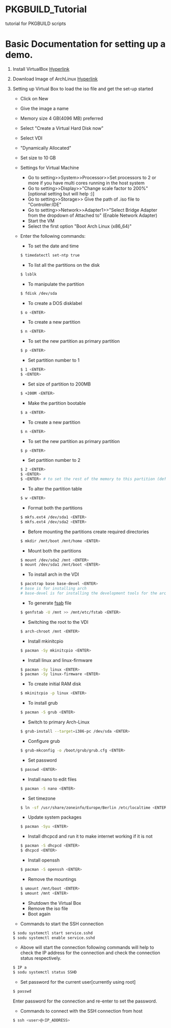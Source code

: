 # PKGBUILD_Tutorial
tutorial for PKGBUILD scripts


# Basic Documentation for setting up a demo.

1. Install VirtualBox [Hyperlink](https://www.virtualbox.org/wiki/Downloads)
2. Download Image of ArchLinux [Hyperlink](https://www.archlinux.org/download/)
3. Setting up Virtual Box to load the iso file and get the set-up started
	
	* Click on New
	* Give the image a name
	* Memory size 4 GB(4096 MB) preferred
	* Select "Create a Virtual Hard Disk now"
	* Select VDI
	* "Dynamically Allocated"
	* Set size to 10 GB
	* Settings for Virtual Machine
		* Go to setting>>System>>Processor>>Set processors to 2 or more if you have multi cores running in the host system
		* Go to setting>>Display>>"Change scale factor to 200%" [optional setting but will help :)]
		* Go to setting>>Storage>> Give the path of .iso file to "Controller:IDE"
		* Go to setting>>Network>>Adapter1>>"Select Bridge Adapter from the dropdown of Attached to" (Enable Network Adapter)
		* Start the VM
		* Select the first option "Boot Arch Linux (x86_64)"

	* Enter the following commands:
		* To set the date and time
		```sh
		$ timedatectl set-ntp true
		```
		* To list all the partitions on the disk
		```sh
		$ lsblk
		```
		* To manipulate the partition
		```sh
		$ fdisk /dev/sda
		```		
		* To create a DOS disklabel
		```sh
		$ o <ENTER>
		```
		* To create a new partition
		```sh
		$ n <ENTER>
		```		
		* To set the new partition as primary partition
		```sh
		$ p <ENTER>
		```
		* Set partition number to 1
		```sh
		$ 1 <ENTER>
		$ <ENTER>
		```
		* Set size of partition to 200MB
		```sh
		$ +200M <ENTER>
		```
		* Make the partition bootable
		```sh
		$ a <ENTER>
		```
		* To create a new partition
		```sh
		$ n <ENTER>
		```		
		* To set the new partition as primary partition
		```sh
		$ p <ENTER>
		```
		* Set partition number to 2
		```sh
		$ 2 <ENTER>
		$ <ENTER>
		$ <ENTER> # to set the rest of the memory to this partition (default)
		```
		* To alter the partition table
		```sh
		$ w <ENTER>
		```
		* Format both the partitions
		```sh
		$ mkfs.ext4 /dev/sda1 <ENTER>
		$ mkfs.ext4 /dev/sda2 <ENTER>
		```
		* Before mounting the partitions create required directories
		```sh
		$ mkdir /mnt/boot /mnt/home <ENTER>
		```
		* Mount both the partitions
		```sh
		$ mount /dev/sda2 /mnt <ENTER>
		$ mount /dev/sda1 /mnt/boot <ENTER>
		```
		* To install arch in the VDI
		```sh
		$ pacstrap base base-devel <ENTER> 
		# base is for installing arch 
		# base-devel is for installing the development tools for the arch
		```
		* To generate [fsab](https://www.archlinux.org/download/) file
		```sh
		$ genfstab -U /mnt >> /mnt/etc/fstab <ENTER>		
		```
		* Switching the root to the VDI
		```sh
		$ arch-chroot /mnt <ENTER>		
		```
		* Install mkinitcpio 
		```sh
		$ pacman -Sy mkinitcpio <ENTER>		
		```
		* Install linux and linux-firmware 
		```sh
		$ pacman -Sy linux <ENTER>	
		$ pacman -Sy linux-firmware <ENTER>	
		```
		* To create initial RAM disk
		```sh
		$ mkinitcpio -p linux <ENTER>	
		```
		* To install grub
		```sh
		$ pacman -S grub <ENTER>	
		```
		* Switch to primary Arch-Linux
		```sh
		$ grub-install --target=i386-pc /dev/sda <ENTER>	
		```
		* Configure grub
		```sh
		$ grub-mkconfig -o /boot/grub/grub.cfg <ENTER>	
		```
		* Set password
		```sh
		$ passwd <ENTER>	
		```
		* Install nano to edit files
		```sh
		$ pacman -S nano <ENTER>	
		```
		* Set timezone
		```sh
		$ ln -sf /usr/share/zoneinfo/Europe/Berlin /etc/localtime <ENTER>	
		```
		* Update system packages
		```sh
		$ pacman -Syu <ENTER>	
		```
		* Install dhcpcd and run it to make internet working if it is not
		```sh
		$ pacman -S dhcpcd <ENTER>	
		$ dhcpcd <ENTER>	
		```
		* Install openssh
		```sh
		$ pacman -S openssh <ENTER>		
		```
		* Remove the mountings
		```sh
		$ umount /mnt/boot <ENTER>
		$ umount /mnt <ENTER>	
		```
		* Shutdown the Virtual Box
		* Remove the iso file
		* Boot again
	

	* Commands to start the SSH connection
	```sh
	$ sodu systemctl start service.sshd
	$ sodu systemctl enable service.sshd
	```
	* Above will start the connection following commands will help to check the IP address for the connection and check the connection status respectively.
	```sh
	$ IP a
	$ sodu systemctl status SSHD
	```
	* Set password for the current user[currently using root]
	```sh
	$ passwd
	```
	Enter password for the connection and re-enter to set the password.
	* Commands to connect with the SSH connection from host
	```sh
	$ ssh <user>@<IP_ADDRESS>
	```
